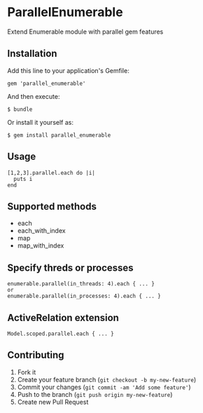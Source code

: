 # ParallelEnumerable

Extend Enumerable module with parallel gem features

## Installation

Add this line to your application's Gemfile:

    gem 'parallel_enumerable'

And then execute:

    $ bundle

Or install it yourself as:

    $ gem install parallel_enumerable

## Usage

    [1,2,3].parallel.each do |i|
      puts i
    end

## Supported methods

- each
- each_with_index
- map
- map_with_index

## Specify threds or processes

    enumerable.parallel(in_threads: 4).each { ... }
    or
    enumerable.parallel(in_processes: 4).each { ... }

## ActiveRelation extension

    Model.scoped.parallel.each { ... }

## Contributing

1. Fork it
2. Create your feature branch (`git checkout -b my-new-feature`)
3. Commit your changes (`git commit -am 'Add some feature'`)
4. Push to the branch (`git push origin my-new-feature`)
5. Create new Pull Request
